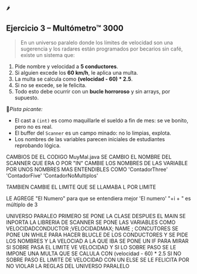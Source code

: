 🌶️ 
## Ejercicio 3 – **Multómetro™ 3000**

> En un universo paralelo donde los límites de velocidad son una sugerencia y los radares están programados por becarios sin café, existe un sistema que:
> 
1. Pide nombre y velocidad a **5 conductores**.
2. Si alguien excede los **60 km/h**, le aplica una multa.
3. La multa se calcula como **(velocidad - 60) * 2.5**.
4. Si no se excede, se le felicita.
5. Todo esto debe ocurrir con un **bucle horroroso** y sin arrays, por supuesto.

📍*Pista picante:*

- El cast a `(int)` es como maquillarle el sueldo a fin de mes: se ve bonito, pero no es real.
- El buffer del `Scanner` es un campo minado: no lo limpias, explota.
- Los nombres de las variables parecen iniciales de estudiantes reprobando lógica.



CAMBIOS DE EL CODIGO MuyMal.java 
SE CAMBIO EL NOMBRE DEL SCANNER QUE ERA O POR "IN"
CAMBIE LOS NOMBRES DE LAS VARIABLE POR UNOS NOMBRES MAS ENTENDIBLES COMO
'ContadorThree'
'ContadorFive'
'ContadorNoMultiplos'

TAMBIEN CAMBIE EL LIMITE QUE SE LLAMABA L POR LIMITE

LE AGREGE "El Numero" para que se entendiera mejor
'El numero' "+i + " es múltiplo de 3


UNIVERSO PARALEO
PRIMERO SE PONE LA CLASE DESPUES EL MAIN 
SE INPORTA LA LIBRERIA DE SCANNER
 SE PONE LAS VARIABLES COMO VELOCIDADCONDUCTOR ;VELOCIDADMAX; NAME ; CONCUTORES
SE PONE UN WHILE PARA HACER BLUCLE DE LOS CONDUCTORES 
Y SE PIDE LOS NOMBRES Y LA VELOCIAD A LA QUE IBA 
SE PONE UN IF PARA MIRAR SI SOBRE PASA EL LIMITE VE VELOCIDAD Y SI LO SOBRE PASO SE LE IMPONE UNA MULTA QUE SE CALULA CON (velocidad - 60) * 2.5
SI NO SOBRE PASO EL LIMITE DE VELOCIDAD CON UN ELSE SE LE FELICITA POR NO VIOLAR LA REGLAS DEL UNIVERSO PARALELO